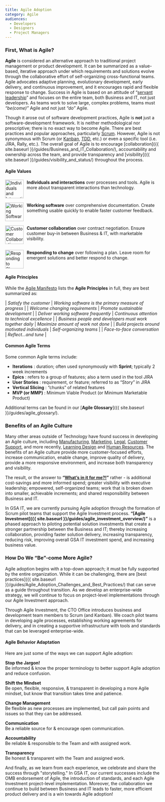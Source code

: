```yaml
---
title: Agile Adoption
category: Agile
audiences:
  - Developers
  - Designers
  - Project Managers
---
```


### First, What is Agile?

**Agile** is considered an alternative approach to traditional project management or product development. It can be summarized as a value-based, iterative approach under which requirements and solutions evolve through the collaborative effort of self-organizing cross-functional teams. Agile advocates adaptive planning, evolutionary development, early delivery, and continuous improvement, and it encourages rapid and flexible response to change. Success in Agile is based on an attitude of “[servant leadership](https://www.greenleaf.org/what-is-servant-leadership/)” and focuses on the entire team, both Business and IT, not just developers. As teams work to solve large, complex problems, teams must *“be(come)”* Agile and not just *“do”* Agile.

Though it arose out of software development practices, Agile is **not** just a software-development framework. It is neither methodological nor prescriptive; there is no exact way to become Agile. There are best practices and popular approaches, particularly [Scrum](https://www.scrum.org/). However, Agile is not synonymous with Scrum (or [Kanban](https://leankit.com/learn/kanban/what-is-kanban/), [TDD](https://www.agilealliance.org/glossary/tdd/), etc.) or even a specific tool (i.e. JIRA, Rally, etc.). The overall goal of Agile is to encourage [collaboration]({{ site.baseurl }}/guides/Business_and_IT_Collaboration/), accountability and ownership across the team, and provide transparency and [visibility]({{ site.baseurl }}/guides/visibility_and_status/) throughout the process.

#### Agile Values

<img src="{{ site.baseurl }}/assets/img/guides/Individuals_and_Interactions.png"
  alt="Individuals and Interactions"
  style="float: left; width: 60px; margin-right: 10px;"> **Individuals and interactions** over processes and tools. Agile is more about transparent interactions than technology.
<div style="clear: both;"></div>

<img src="{{ site.baseurl }}/assets/img/guides/Working_Software.png"
  alt="Working Software"
  style="float: left; width: 60px; margin-right: 10px;"> **Working software** over comprehensive documentation. Create something usable quickly to enable faster customer feedback.
<div style="clear: both;"></div>

<img src="{{ site.baseurl }}/assets/img/guides/Customer_Collaboration.png"
  alt="Customer Collaboration"
  style="float: left; width: 60px; margin-right: 10px;"> **Customer collaboration** over contract negotiation. Ensure customer buy-in between Business & IT, with marketable visibility.
<div style="clear: both;"></div>

<img src="{{ site.baseurl }}/assets/img/guides/Responding_to_Change.png"
  alt="Responding to Change"
  style="float: left; width: 60px; margin-right: 10px;"> **Responding to change** over following a plan. Leave room for emergent solutions and better respond to change.
<div style="clear: both;"></div>

#### Agile Principles
While the [Agile Manifesto](http://agilemanifesto.org/) lists the **Agile Principles** in full, they are best summarized as:

| *Satisfy the customer* | *Working software is the primary measure of progress* |
| *Welcome changing requirements* | *Promote sustainable development* |
| *Deliver working software frequently* | *Continuous attention to technical excellence* |
| *Business people and developers must work together daily* | *Maximize amount of work not done* |
| *Build projects around motivated individuals* | *Self-organizing teams* |
| *Face-to-face conversation* | *Reflect...and tune* |

#### Common Agile Terms
Some common Agile terms include:

* **Iterations** : duration; often used synonymously with **Sprint**; typically 2 week increments
* **Epics**	: refers to a group of features; also a term used in the tool JIRA
* **User Stories** : requirement, or feature; referred to as “Story” in JIRA
* **Vertical Slicing** : “chunks” of related features
* **MVP (or MMP)** : Minimum Viable Product (or Minimum Marketable Product)

Additional terms can be found in our [**Agile Glossary**]({{ site.baseurl }}/guides/agile_glossary/).

### <a name="agileculturebenefits"></a>Benefits of an Agile Culture
Many other areas outside of Technology have found success in developing an Agile culture, including [Manufacturing](http://www.fujitsu.com/global/documents/about/resources/publications/fstj/archives/vol43-1/paper16.pdf), [Marketing](http://agilemarketingmanifesto.org/), [Legal](http://www.abajournal.com/legalrebels/article/the_rise_of_the_agile_lawyer/), [Customer Support](http://www.award-entry.nl/2014/cases/klm/happy-to-help/), and more recently, [Learning Design](http://www.bottomlineperformance.com/what-is-agile-learning-design/) and [Human Resources](http://hr-gazette.com/hr-agile-manifesto/). The benefits of an Agile culture provide more customer-focused efforts, increase communication, enable change, improve quality of delivery, provide a more responsive environment, and increase both transparency and visibility.

The result, or the answer to **“[What’s in it for me?!](https://hbr.org/2016/05/embracing-agile)”** rather - is additional cost-savings and more informed spend; greater visibility with executive leadership; empowered, self-organized teams; work that is broken down into smaller, achievable increments; and shared responsibility between Business and IT.

In GSA IT, we are currently pursuing Agile adoption through the formation of Scrum pilot teams that support the Agile Investment process. **“[Agile Investment]({{ site.baseurl }}/guides/agile_investment_overview/)”** is a phased approach to piloting potential solution investments that create a stronger partnership between the Business and IT; thereby increasing collaboration, providing faster solution delivery, increasing transparency, reducing risk, improving overall GSA IT investment spend, and increasing business value.

### How Do We “Be”-come More Agile?
Agile adoption begins with a top-down approach; it must be fully supported by the entire organization. While it can be challenging, there are [best practices]({{ site.baseurl }}/guides/Agile_Adoption_Challenges_and_Best_Practices/) that can serve as a guide throughout transition. As we develop an enterprise-wide strategy, we will continue to focus on project-level implementations through our Agile Investment approach.

Through Agile Investment, the CTO Office introduces business and development team members to Scrum (and Kanban). We coach pilot teams in developing agile processes, establishing working agreements for delivery, and in creating a supportive infrastructure with tools and standards that can be leveraged enterprise-wide.

#### Agile Behavior Adaptation
Here are just some of the ways we can support Agile adoption:

**Stop the Jargon!**  
Be informed & know the proper terminology to better support Agile adoption and reduce confusion.

**Shift the Mindset**  
Be open, flexible, responsive, & transparent in developing a more Agile mindset, but know that transition takes time and patience.

**Change Management**  
Be flexible as new processes are implemented, but call pain points and issues so that they can be addressed.

**Communication**  
Be a reliable source for & encourage open communication.

**Accountability**  
Be reliable & responsible to the Team and with assigned work.

**Transparency**  
Be honest & transparent with the Team and assigned work.

And finally, as we learn from each experience, we celebrate and share the success through "storytelling." In GSA IT, our current successes include the OMB endorsement of Agile, the introduction of standards, and each Agile Investment project-level implementation. Moreover, the collaboration we continue to build between Business and IT leads to faster, more efficient product delivery and is a win towards Agile adoption!
